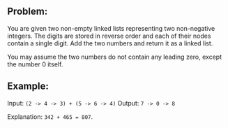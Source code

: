 ## Problem:

You are given two non-empty linked lists representing two non-negative integers. The digits are stored in reverse order and each of their nodes contain a single digit. Add the two numbers and return it as a linked list.

You may assume the two numbers do not contain any leading zero, except the number 0 itself.

## Example:

Input: `(2 -> 4 -> 3) + (5 -> 6 -> 4)`
Output: `7 -> 0 -> 8`

Explanation: `342 + 465 = 807`.
